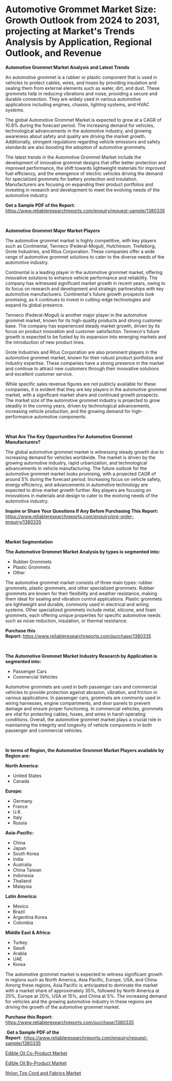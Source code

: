 <p><h1>Automotive Grommet Market Size: Growth Outlook from 2024 to 2031, projecting at Market's Trends Analysis by Application, Regional Outlook, and Revenue</h1></p><p><strong>Automotive Grommet Market Analysis and Latest Trends</strong></p>
<p><p>An automotive grommet is a rubber or plastic component that is used in vehicles to protect cables, wires, and hoses by providing insulation and sealing them from external elements such as water, dirt, and dust. These grommets help in reducing vibrations and noise, providing a secure and durable connection. They are widely used in various automotive applications including engines, chassis, lighting systems, and HVAC systems.</p><p>The global Automotive Grommet Market is expected to grow at a CAGR of 10.8% during the forecast period. The increasing demand for vehicles, technological advancements in the automotive industry, and growing awareness about safety and quality are driving the market growth. Additionally, stringent regulations regarding vehicle emissions and safety standards are also boosting the adoption of automotive grommets.</p><p>The latest trends in the Automotive Grommet Market include the development of innovative grommet designs that offer better protection and improved performance, the shift towards lightweight materials for improved fuel efficiency, and the emergence of electric vehicles driving the demand for specialized grommets for battery protection and insulation. Manufacturers are focusing on expanding their product portfolios and investing in research and development to meet the evolving needs of the automotive industry.</p></p>
<p><strong>Get a Sample PDF of the Report:&nbsp;</strong> <a href="https://www.reliableresearchreports.com/enquiry/request-sample/1380335">https://www.reliableresearchreports.com/enquiry/request-sample/1380335</a></p>
<p>&nbsp;</p>
<p><strong>Automotive Grommet Major Market Players</strong></p>
<p><p>The automotive grommet market is highly competitive, with key players such as Continental, Tenneco (Federal-Mogul), Hutchinson, Trelleborg, Grote Industries, and Ritus Corporation. These companies offer a wide range of automotive grommet solutions to cater to the diverse needs of the automotive industry.</p><p>Continental is a leading player in the automotive grommet market, offering innovative solutions to enhance vehicle performance and reliability. The company has witnessed significant market growth in recent years, owing to its focus on research and development and strategic partnerships with key automotive manufacturers. Continental's future growth prospects look promising, as it continues to invest in cutting-edge technologies and expand its global presence.</p><p>Tenneco (Federal-Mogul) is another major player in the automotive grommet market, known for its high-quality products and strong customer base. The company has experienced steady market growth, driven by its focus on product innovation and customer satisfaction. Tenneco's future growth is expected to be fueled by its expansion into emerging markets and the introduction of new product lines.</p><p>Grote Industries and Ritus Corporation are also prominent players in the automotive grommet market, known for their robust product portfolios and industry expertise. These companies have a strong presence in the market and continue to attract new customers through their innovative solutions and excellent customer service. </p><p>While specific sales revenue figures are not publicly available for these companies, it is evident that they are key players in the automotive grommet market, with a significant market share and continued growth prospects. The market size of the automotive grommet industry is projected to grow steadily in the coming years, driven by technological advancements, increasing vehicle production, and the growing demand for high-performance automotive components.</p></p>
<p>&nbsp;</p>
<p><strong>What Are The Key Opportunities For Automotive Grommet Manufacturers?</strong></p>
<p><p>The global automotive grommet market is witnessing steady growth due to increasing demand for vehicles worldwide. The market is driven by the growing automotive industry, rapid urbanization, and technological advancements in vehicle manufacturing. The future outlook for the automotive grommet market looks promising, with a projected CAGR of around 5% during the forecast period. Increasing focus on vehicle safety, energy efficiency, and advancements in automotive technology are expected to drive market growth further. Key players are focusing on innovations in materials and design to cater to the evolving needs of the automotive industry.</p></p>
<p><strong>Inquire or Share Your Questions If Any Before Purchasing This Report:</strong> <a href="https://www.reliableresearchreports.com/enquiry/pre-order-enquiry/1380335">https://www.reliableresearchreports.com/enquiry/pre-order-enquiry/1380335</a></p>
<p>&nbsp;</p>
<p><strong>Market Segmentation</strong></p>
<p><strong>The Automotive Grommet Market Analysis by types is segmented into:</strong></p>
<p><ul><li>Rubber Grommets</li><li>Plastic Grommets</li><li>Other</li></ul></p>
<p><p>The automotive grommet market consists of three main types: rubber grommets, plastic grommets, and other specialized grommets. Rubber grommets are known for their flexibility and weather resistance, making them ideal for sealing and vibration control applications. Plastic grommets are lightweight and durable, commonly used in electrical and wiring systems. Other specialized grommets include metal, silicone, and foam grommets, each offering unique properties for specific automotive needs such as noise reduction, insulation, or thermal resistance.</p></p>
<p><strong>Purchase this Report:&nbsp;</strong><a href="https://www.reliableresearchreports.com/purchase/1380335">https://www.reliableresearchreports.com/purchase/1380335</a></p>
<p>&nbsp;</p>
<p><strong>The Automotive Grommet Market Industry Research by Application is segmented into:</strong></p>
<p><ul><li>Passenger Cars</li><li>Commercial Vehicles</li></ul></p>
<p><p>Automotive grommets are used in both passenger cars and commercial vehicles to provide protection against abrasion, vibration, and friction in various applications. In passenger cars, grommets are commonly used in wiring harnesses, engine compartments, and door panels to prevent damage and ensure proper functioning. In commercial vehicles, grommets are vital for protecting cables, hoses, and wires in harsh operating conditions. Overall, the automotive grommet market plays a crucial role in maintaining the integrity and longevity of vehicle components in both passenger and commercial vehicles.</p></p>
<p>&nbsp;</p>
<p><strong>In terms of Region, the Automotive Grommet Market Players available by Region are:</strong></p>
<p>
    <p> <strong> North America: </strong>
        <ul>
            <li>United States</li>
            <li>Canada</li>
        </ul>
        </p> 
    <p> <strong> Europe: </strong>
        <ul>
            <li>Germany</li>
            <li>France</li>
            <li>U.K.</li>
            <li>Italy</li>
            <li>Russia</li>
        </ul>
        </p> 
    <p> <strong> Asia-Pacific: </strong>
        <ul>
            <li>China</li>
            <li>Japan</li>
            <li>South Korea</li>
            <li>India</li>
            <li>Australia</li>
            <li>China Taiwan</li>
            <li>Indonesia</li>
            <li>Thailand</li>
            <li>Malaysia</li>
        </ul>
        </p> 
    <p> <strong> Latin America: </strong>
        <ul>
            <li>Mexico</li>
            <li>Brazil</li>
            <li>Argentina Korea</li>
            <li>Colombia</li>
        </ul>
        </p> 
    <p> <strong> Middle East & Africa: </strong>
        <ul>
            <li>Turkey</li>
            <li>Saudi</li>
            <li>Arabia</li>
            <li>UAE</li>
            <li>Korea</li>
        </ul>
    </p>
    </p>
<p><p>The automotive grommet market is expected to witness significant growth in regions such as North America, Asia Pacific, Europe, USA, and China. Among these regions, Asia Pacific is anticipated to dominate the market with a market share of approximately 35%, followed by North America at 25%, Europe at 20%, USA at 15%, and China at 5%. The increasing demand for vehicles and the growing automotive industry in these regions are driving the growth of the automotive grommet market.</p></p>
<p><strong>Purchase this Report: </strong><a href="https://www.reliableresearchreports.com/purchase/1380335">https://www.reliableresearchreports.com/purchase/1380335</a></p>
<p>&nbsp;<strong>Get a Sample PDF of the Report:&nbsp;&nbsp;</strong><a href="https://www.reliableresearchreports.com/enquiry/request-sample/1380335">https://www.reliableresearchreports.com/enquiry/request-sample/1380335</a></p>
<p><strong></strong></p>
<p><p><a href="https://view.publitas.com/reportprime-1/edible-oil-co-product-market-size-market-share-and-global-market-analysis-report-2023-2030/">Edible Oil Co-Product Market</a></p><p><a href="https://view.publitas.com/reportprime-1/edible-oil-by-product-market-research-report-provides-thorough-industry-overview-which-offers-an-in-depth-analysis-of-product-trends-and-new-market-divisions/">Edible Oil By-Product Market</a></p><p><a href="https://view.publitas.com/reportprime-1/global-nylon-tire-cord-and-fabrics-market-by-types-applications-and-major-players-with-regional-growth-rate-analysis-and-development-situation-from-2023-to-2030/">Nylon Tire Cord and Fabrics Market</a></p></p>